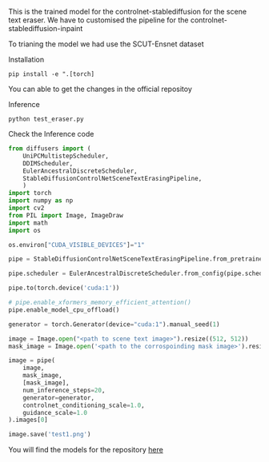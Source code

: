 This is the trained model for the controlnet-stablediffusion for the scene text eraser. We have to customised the pipeline for the controlnet-stablediffusion-inpaint


To trianing the model we had use the SCUT-Ensnet dataset

Installation

`pip install -e ".[torch]`

You can able to get the changes in the official repositoy

Inference

`python test_eraser.py`

Check the Inference code

```python
from diffusers import (
    UniPCMultistepScheduler, 
    DDIMScheduler, 
    EulerAncestralDiscreteScheduler,
    StableDiffusionControlNetSceneTextErasingPipeline,
    )
import torch
import numpy as np
import cv2
from PIL import Image, ImageDraw
import math
import os

os.environ["CUDA_VISIBLE_DEVICES"]="1"

pipe = StableDiffusionControlNetSceneTextErasingPipeline.from_pretrained('controlnet_scenetext_eraser/')

pipe.scheduler = EulerAncestralDiscreteScheduler.from_config(pipe.scheduler.config)

pipe.to(torch.device('cuda:1'))

# pipe.enable_xformers_memory_efficient_attention()
pipe.enable_model_cpu_offload()

generator = torch.Generator(device="cuda:1").manual_seed(1)

image = Image.open("<path to scene text image>").resize((512, 512))
mask_image = Image.open('<path to the corrospoinding mask image>').resize((512, 512))

image = pipe(
    image,
    mask_image,
    [mask_image],
    num_inference_steps=20,
    generator=generator,
    controlnet_conditioning_scale=1.0,
    guidance_scale=1.0
).images[0]

image.save('test1.png')

```

You will find the models for the repository [here](https://huggingface.co/onkarsus13/controlnet_stablediffusion_scenetextEraser/tree/main)
